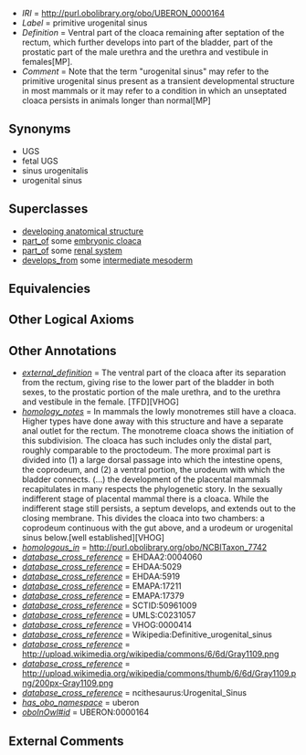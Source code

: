  * *IRI* = http://purl.obolibrary.org/obo/UBERON_0000164
 * *Label* = primitive urogenital sinus
 * *Definition* = Ventral part of the cloaca remaining after septation of the rectum, which further develops into part of the bladder, part of the prostatic part of the male urethra and the urethra and vestibule in females[MP].
 * *Comment* = Note that the term "urogenital sinus" may refer to the primitive urogenital sinus present as a transient developmental structure in most mammals or it may refer to a condition in which an unseptated cloaca persists in animals longer than normal[MP]

## Synonyms

 * UGS
 * fetal UGS
 * sinus urogenitalis
 * urogenital sinus

## Superclasses

 * [developing anatomical structure](../../UBERON/23/UBERON_0005423.md)
 * [part_of](../../BFO/50/BFO_0000050.md) some [embryonic cloaca](../../UBERON/63/UBERON_0000163.md)
 * [part_of](../../BFO/50/BFO_0000050.md) some [renal system](../../UBERON/08/UBERON_0001008.md)
 * [develops_from](../../RO/02/RO_0002202.md) some [intermediate mesoderm](../../UBERON/64/UBERON_0003064.md)

## Equivalencies


## Other Logical Axioms


## Other Annotations

 * *[external_definition](../../UBPROP/01/UBPROP_0000001.md)* = The ventral part of the cloaca after its separation from the rectum, giving rise to the lower part of the bladder in both sexes, to the prostatic portion of the male urethra, and to the urethra and vestibule in the female. [TFD][VHOG]
 * *[homology_notes](../../UBPROP/03/UBPROP_0000003.md)* = In mammals the lowly monotremes still have a cloaca. Higher types have done away with this structure and have a separate anal outlet for the rectum. The monotreme cloaca shows the initiation of this subdivision. The cloaca has such includes only the distal part, roughly comparable to the proctodeum. The more proximal part is divided into (1) a large dorsal passage into which the intestine opens, the coprodeum, and (2) a ventral portion, the urodeum with which the bladder connects. (...) the development of the placental mammals recapitulates in many respects the phylogenetic story. In the sexually indifferent stage of placental mammal there is a cloaca. While the indifferent stage still persists, a septum develops, and extends out to the closing membrane. This divides the cloaca into two chambers: a coprodeum continuous with the gut above, and a urodeum or urogenital sinus below.[well established][VHOG]
 * *[homologous_in](../../core#homologous/in/core#homologous_in.md)* = http://purl.obolibrary.org/obo/NCBITaxon_7742
 * *[database_cross_reference](../../ef/oboInOwl#hasDbXref.md)* = EHDAA2:0004060
 * *[database_cross_reference](../../ef/oboInOwl#hasDbXref.md)* = EHDAA:5029
 * *[database_cross_reference](../../ef/oboInOwl#hasDbXref.md)* = EHDAA:5919
 * *[database_cross_reference](../../ef/oboInOwl#hasDbXref.md)* = EMAPA:17211
 * *[database_cross_reference](../../ef/oboInOwl#hasDbXref.md)* = EMAPA:17379
 * *[database_cross_reference](../../ef/oboInOwl#hasDbXref.md)* = SCTID:50961009
 * *[database_cross_reference](../../ef/oboInOwl#hasDbXref.md)* = UMLS:C0231057
 * *[database_cross_reference](../../ef/oboInOwl#hasDbXref.md)* = VHOG:0000414
 * *[database_cross_reference](../../ef/oboInOwl#hasDbXref.md)* = Wikipedia:Definitive_urogenital_sinus
 * *[database_cross_reference](../../ef/oboInOwl#hasDbXref.md)* = http://upload.wikimedia.org/wikipedia/commons/6/6d/Gray1109.png
 * *[database_cross_reference](../../ef/oboInOwl#hasDbXref.md)* = http://upload.wikimedia.org/wikipedia/commons/thumb/6/6d/Gray1109.png/200px-Gray1109.png
 * *[database_cross_reference](../../ef/oboInOwl#hasDbXref.md)* = ncithesaurus:Urogenital_Sinus
 * *[has_obo_namespace](../../ce/oboInOwl#hasOBONamespace.md)* = uberon
 * *[oboInOwl#id](../../id/oboInOwl#id.md)* = UBERON:0000164

## External Comments

